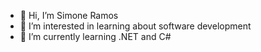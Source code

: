 - 👋 Hi, I’m Simone Ramos
- 👀 I’m interested in learning about software development
- 🌱 I’m currently learning .NET and C#


<!---
SimoneRamosZ/SimoneRamosZ is a ✨ special ✨ repository because its `README.md` (this file) appears on your GitHub profile.
You can click the Preview link to take a look at your changes.
--->
